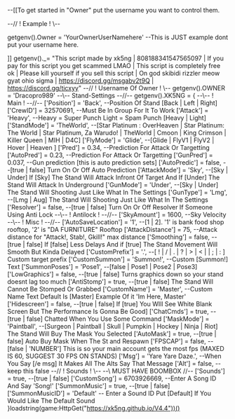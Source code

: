 --[[To get started in "Owner" put the username you want to control them.

--// ! Example ! \\--

getgenv().Owner = 'YourOwnerUserNamehere' --This is JUST example dont put your username here.

]]
getgenv()._=
"This script made by xk5ng | 808188341547565097 | If you pay for this script you get scammed LMAO | This script is completely free ok | Please kill yourself if you sell this script | On god skibidi rizzler meow gyat ohio sigma | https://discord.gg/msgabv2t9Q | https://discord.gg/ticxyy"
--// ! Username Of Owner ! \\--
getgenv().OWNER = 'Dracopro989'
--\\-- Stand-Settings --//--
getgenv().XK5NG = {
    --\\-- ! Main ! --//--
    ['Position'] = 'Back', --Position Of Stand [Back | Left | Right]
    ['CrewID'] = 32570691, --Must Be In Group For It To Work
    ['Attack'] = 'Heavy', --Heavy = Super Punch Light = Spam Punch [Heavy | Light]
    ['StandMode'] = 'TheWorld', --[Star Platinum : OverHeaven | Star Platinum: The World | Star Platinum, Za Warudo! | TheWorld | Cmoon | King Crimson | Killer Queen | MIH | D4C]
    ['FlyMode'] = 'Glide', --[Glide | FlyV1 | FlyV2 | Hover | Heaven ]
    ['Pred'] = 0.34, --Prediction For Attack Or Targetting
    ['AutoPred'] = 0.23, --Prediction For Attack Or Targetting
    ['GunPred'] = 0.037, --Gun prediction [this is auto prediction sets]
    ['AutoPredic'] = false, --[true | false] Turn On Or Off Auto Prediction 
    ['AttackMode'] = 'Sky', --[Sky | Under] If [Sky] The Stand Will Attack Infront Of Target And If [Under] The Stand Will Attack In Underground
    ['GunMode'] = 'Under', --[Sky | Under]  The Stand Will Shooting Just Like What In The Settings
    ['GunType'] = 'Lmg', --[Lmg | Aug]  The Stand Will Shooting Just Like What In The Settings
    ['Resolver'] = false, --[true | false] Turn On Or Off Resolver If Someone Using Anti Lock
    --\\-- ! Antilock ! --//--
    ['SkyAmount'] = 1600, --Sky Velocity
    --\\-- ! Misc ! --//--
    ['AutoSaveLocation'] = '1', --[1 | 2]. '1' is bank food shop rooftop, '2' is "DA FURNITURE" Rooftop
    ['AttackDistance'] = 75, --Attack distance for "Attack!, Stab!, Gkill!" max distance
    ['Smoothing'] = false, --[true | false] If [false] Less Delays And if [true] The Stand Movement Will Smooth But Kinda Delayed
    ['CustomPrefix'] = '.', --[ ! | / | . | ? | > | < | | ; | : ] Custom target prefix
    ['CustomSummon'] = 'Summon!', --Custom [Summon!] Text
    ['SummonPoses'] = 'Pose1', --[false | Pose1 | Pose2 | Pose3]
    ['LowGraphics'] = false, --[true | false] Turns graphics down so your stand doesnt lag too much
    ['AntiStomp'] = true, --[true | false] The Stand Will Cannot Be Stomped Or Grabbed
    ['CustomName'] = 'Master', --Custom Name Text Default Is [Master] Example Of it 'Im Here, Master'
    ['Hidescreen'] = false, --[true | false] If [true] You WIll See White Blank Screen But The Performance Is Gonna Be Good]
    ['ChatCmds'] = true, --[true | false] Chatted When You Use Some Command
    ['MaskMode'] = 'Paintball', --[Surgeon | Paintball | Skull | Pumpkin | Hockey | Ninja | Riot] The Stand Will Buy The Mask You Selected
    ['AutoMask'] = true, --[true | false] Auto Buy Mask When The St    and Respawn
    ['FPSCAP'] = false, --[false | 'NUMBER'] This is so your main account gets the most fps (MAXED IS 60, SUGGEST 30 FPS ON STANDS)
    ['Msg'] = 'Yare Yare Daze.', --When You Say [/e msg] It Makes All The Alts Say That Message
    ['Alt'] = false, --keep this false
    --//    ! Sounds !     \\--
    --\\ MUST HAVE BOOMBOX //--
    ['Sounds'] = true, --[true | false]
    ['CustomSong'] = 6703926669, --Enter A Song ID And Say 'Song!'
    ['SummonMusic'] = true, --[true | false]
    ['SummonMusicID'] = 'Default' -- Enter a Sound ID Put [Default] If You Would Like The Default Sound
}loadstring(game:HttpGet("https://xk5ng.github.io/V4.4"))()

